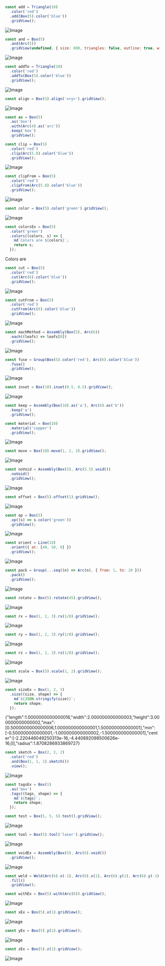 ```JavaScript
const add = Triangle(10)
  .color('red')
  .add(Box(5).color('blue'))
  .gridView();
```

![Image](shape.md.0.png)

```JavaScript
const and = Box(5)
  .and(Arc(5))
  .gridView(undefined, { size: 800, triangles: false, outline: true, wireframe: false });
```

![Image](shape.md.1.png)

```JavaScript
const addTo = Triangle(10)
  .color('red')
  .addTo(Box(5).color('blue'))
  .gridView();
```

![Image](shape.md.2.png)

```JavaScript
const align = Box(5).align('x>y>').gridView();
```

![Image](shape.md.3.png)

```JavaScript
const as = Box(5)
  .as('box')
  .with(Arc(4).as('arc'))
  .keep('box')
  .gridView();
```

```JavaScript
const clip = Box(5)
  .color('red')
  .clip(Arc(5.8).color('blue'))
  .gridView();
```

![Image](shape.md.4.png)

```JavaScript
const clipFrom = Box(5)
  .color('red')
  .clipFrom(Arc(5.8).color('blue'))
  .gridView();
```

![Image](shape.md.5.png)

```JavaScript
const color = Box(5).color('green').gridView();
```

![Image](shape.md.6.png)

```JavaScript
const colorsEx = Box(5)
  .color('green')
  .colors((colors, s) => {
    md`Colors are ${colors}`;
    return s;
  });
```

Colors are

```JavaScript
const cut = Box(5)
  .color('red')
  .cut(Arc(6).color('blue'))
  .gridView();
```

![Image](shape.md.7.png)

```JavaScript
const cutFrom = Box(5)
  .color('red')
  .cutFrom(Arc(6).color('blue'))
  .gridView();
```

![Image](shape.md.8.png)

```JavaScript
const eachMethod = Assembly(Box(5), Arc(6))
  .each((leafs) => leafs[0])
  .gridView();
```

![Image](shape.md.9.png)

```JavaScript
const fuse = Group(Box(5).color('red'), Arc(6).color('blue'))
  .fuse()
  .gridView();
```

![Image](shape.md.10.png)

```JavaScript
const inset = Box(10).inset(0.5, 0.5).gridView();
```

![Image](shape.md.11.png)

```JavaScript
const keep = Assembly(Box(10).as('a'), Arc(6).as('b'))
  .keep('a')
  .gridView();
```

```JavaScript
const material = Box(10)
  .material('copper')
  .gridView();
```

![Image](shape.md.12.png)

```JavaScript
const move = Box(10).move(1, 2, 3).gridView();
```

![Image](shape.md.13.png)

```JavaScript
const noVoid = Assembly(Box(5), Arc(5.5).void())
  .noVoid()
  .gridView();
```

![Image](shape.md.14.png)

```JavaScript
const offset = Box(5).offset(1).gridView();
```

![Image](shape.md.15.png)

```JavaScript
const op = Box(5)
  .op((s) => s.color('green'))
  .gridView();
```

![Image](shape.md.16.png)

```JavaScript
const orient = Line(10)
  .orient({ at: [40, 50, 0] })
  .gridView();
```

![Image](shape.md.17.png)

```JavaScript
const pack = Group(...seq((n) => Arc(n), { from: 1, to: 20 }))
  .pack()
  .gridView();
```

![Image](shape.md.18.png)

```JavaScript
const rotate = Box(5).rotate(45).gridView();
```

![Image](shape.md.19.png)

```JavaScript
const rx = Box(1, 2, 3).rx(1/8).gridView();
```

![Image](shape.md.20.png)

```JavaScript
const ry = Box(1, 2, 3).ry(1/8).gridView();
```

![Image](shape.md.21.png)

```JavaScript
const rz = Box(1, 2, 3).rz(1/8).gridView();
```

![Image](shape.md.22.png)

```JavaScript
const scale = Box(5).scale(1, 2).gridView();
```

![Image](shape.md.23.png)

```JavaScript
const sizeEx = Box(1, 2, 3)
  .size((size, shape) => {
    md`${JSON.stringify(size)}`;
    return shape;
  });
```

{"length":1.0000000000000016,"width":2.000000000000003,"height":3.000000000000002,"max":[0.5000000000000006,1.000000000000001,1.500000000000001],"min":[-0.500000000000001,-1.000000000000002,-1.500000000000001],"center":[-2.220446049250313e-16,-4.440892098500626e-16,0],"radius":1.8708286933869727}

```JavaScript
const sketch = Box(2, 2, 2)
  .color('red')
  .and(Box(1, 1, 1).sketch())
  .view();
```

![Image](shape.md.24.png)

```JavaScript
const tagsEx = Box(1)
  .as('box')
  .tags((tags, shape) => {
    md`${tags}`;
    return shape;
  });
```

```JavaScript
const test = Box(5, 5, 5).test().gridView();
```

![Image](shape.md.25.png)

```JavaScript
const tool = Box(5).tool('laser').gridView();
```

![Image](shape.md.26.png)

```JavaScript
const voidEx = Assembly(Box(5), Arc(6).void())
  .gridView();
```

![Image](shape.md.27.png)

```JavaScript
const weld = Weld(Arc(6).x(-1), Arc(6).x(1), Arc(6).y(1), Arc(6).y(-1))
  .fill()
  .gridView();
```

```JavaScript
const withEx = Box(5).with(Arc(6)).gridView();
```

![Image](shape.md.28.png)

```JavaScript
const xEx = Box(5).x(1).gridView();
```

![Image](shape.md.29.png)

```JavaScript
const yEx = Box(5).y(1).gridView();
```

![Image](shape.md.30.png)

```JavaScript
const zEx = Box(5).z(1).gridView();
```

![Image](shape.md.31.png)
